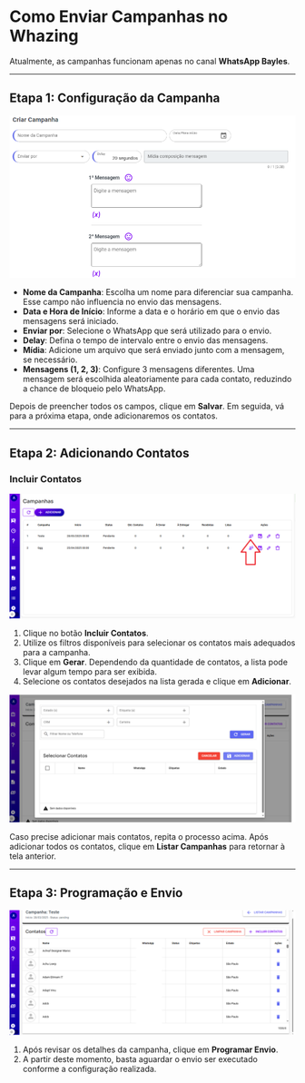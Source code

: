 # **Como Enviar Campanhas no Whazing**

Atualmente, as campanhas funcionam apenas no canal **WhatsApp Bayles**.

---

## Etapa 1: Configuração da Campanha

![print](campanha1.png)

- **Nome da Campanha**: Escolha um nome para diferenciar sua campanha. Esse campo não influencia no envio das mensagens.
- **Data e Hora de Início**: Informe a data e o horário em que o envio das mensagens será iniciado.
- **Enviar por**: Selecione o WhatsApp que será utilizado para o envio.
- **Delay**: Defina o tempo de intervalo entre o envio das mensagens.
- **Mídia**: Adicione um arquivo que será enviado junto com a mensagem, se necessário.
- **Mensagens (1, 2, 3)**: Configure 3 mensagens diferentes. Uma mensagem será escolhida aleatoriamente para cada contato, reduzindo a chance de bloqueio pelo WhatsApp.

Depois de preencher todos os campos, clique em **Salvar**. Em seguida, vá para a próxima etapa, onde adicionaremos os contatos.

---

## Etapa 2: Adicionando Contatos

### Incluir Contatos

![print](campanha2.png)

1. Clique no botão **Incluir Contatos**.
2. Utilize os filtros disponíveis para selecionar os contatos mais adequados para a campanha.
3. Clique em **Gerar**. Dependendo da quantidade de contatos, a lista pode levar algum tempo para ser exibida.
4. Selecione os contatos desejados na lista gerada e clique em **Adicionar**.

![print](campanha3.png)

Caso precise adicionar mais contatos, repita o processo acima. Após adicionar todos os contatos, clique em **Listar Campanhas** para retornar à tela anterior.

---

## Etapa 3: Programação e Envio

![print](campanha4.png)

1. Após revisar os detalhes da campanha, clique em **Programar Envio**.
2. A partir deste momento, basta aguardar o envio ser executado conforme a configuração realizada.
